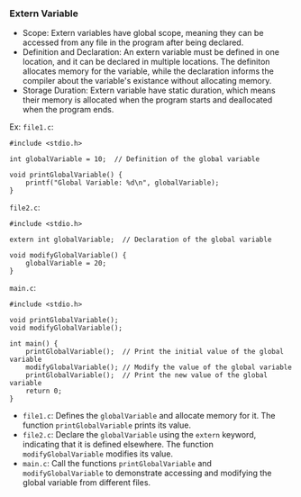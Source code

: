### Extern Variable
- Scope: Extern variables have global scope, meaning they can be accessed from any file in the program after being declared.
- Definition and Declaration: An extern variable must be defined in one location, and it can be declared in multiple locations. The definiton allocates memory for the variable, while the declaration informs the compiler about the variable's existance without allocating memory.
- Storage Duration: Extern variable have static duration, which means their memory is allocated when the program starts and deallocated when the program ends.

Ex:
```file1.c```:
```
#include <stdio.h>

int globalVariable = 10;  // Definition of the global variable

void printGlobalVariable() {
    printf("Global Variable: %d\n", globalVariable);
}
```
```file2.c```:
```
#include <stdio.h>

extern int globalVariable;  // Declaration of the global variable

void modifyGlobalVariable() {
    globalVariable = 20;
}
```
```main.c```:
```
#include <stdio.h>

void printGlobalVariable();
void modifyGlobalVariable();

int main() {
    printGlobalVariable();  // Print the initial value of the global variable
    modifyGlobalVariable(); // Modify the value of the global variable
    printGlobalVariable();  // Print the new value of the global variable
    return 0;
}
```
- ```file1.c```: Defines the ```globalVariable``` and allocate memory for it. The function ```printGlobalVariable``` prints its value.
- ```file2.c```: Declare the ```globalVariable``` using the ```extern``` keyword, indicating that it is defined elsewhere. The function ```modifyGlobalVariable``` modifies its value.
- ```main.c```: Call the functions ```printGlobalVariable``` and ```modifyGlobalVariable``` to demonstrate accessing and modifying the global variable from different files.
